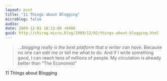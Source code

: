 ```yaml
---
layout: post
title: "11 Things about Blogging"
microblog: false
audio: 
date: 2009-12-01 18:12:00 +0400
guid: http://chirag.micro.blog/2009/12/02/things-about-blogging.html
---
```

<blockquote>…<em>blogging really is the best platform that a writer can have</em>. Because no one can edit me or tell me what to do. And if I write something good, I can reach tens of millions of people. My circulation is already better than “The Economist”</blockquote>
<p>11 Things about Blogging</p>
